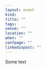 ```yaml
---
layout: event
kind: 
title: ""
tags: 
venue: ""
location: ""
when: ""
confpage: ""
linkedinpost: ""
---
```


Some text